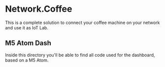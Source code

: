 # Network.Coffee

This is a complete solution to connect your coffee machine on your network and use it as IoT Lab.

## M5 Atom Dash

Inside this directory you'll be able to find all code used for the dashboard, based on a M5 Atom.
